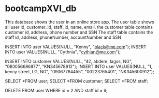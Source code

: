 # bootcampXVI_db

This database shows the user in an online store app. 
The user table shows all user id, customer_id, staff_id, name, email.
the customer table contains customer id, address, phone number and SSN
The staff table contains the staff id, address, phoneNumber, accountNumber and SSN

INSERT INTO user VALUES(NULL, "Kenny", "black@me.com");
INSERT INTO user VALUES(NULL, "Cythnia", "cythian@me.com");

INSERT INTO customer VALUES(NULL, "42, abdere, lagos, NG", "080056686877", "KN345678912");
INSERT INTO user VALUES(NULL, "1, kenny street, LG, NG", "09067784455", "00223765401", "NK345600912");

SELECT *FROM user;
SELECT *FROM customer;
SELECT *FROM staff;

DELETE FROM user WHERE id = 2 AND staff id = 6;
